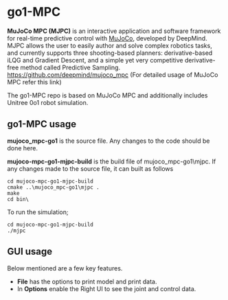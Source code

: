 # go1-MPC

**MuJoCo MPC (MJPC)** is an interactive application and software framework for real-time predictive control with [MuJoCo](https://mujoco.org/), developed by DeepMind. MJPC allows the user to easily author and solve complex robotics tasks, and currently supports three shooting-based planners: derivative-based iLQG and Gradient Descent, and a simple yet very competitive derivative-free method called Predictive Sampling.
https://github.com/deepmind/mujoco_mpc (For detailed usage of MuJoCo MPC refer this link)

The go1-MPC repo is based on MuJoCo MPC and additionally includes Unitree 0o1 robot simulation. 

## go1-MPC usage

**mujoco_mpc-go1** is the source file. Any changes to the code should be done here.

**mujoco-mpc-go1-mjpc-build** is the build file of mujoco_mpc-go1\mjpc. If any changes made to the source file, it can built as follows
```
cd mujoco-mpc-go1-mjpc-build 
cmake ..\mujoco_mpc-go1\mjpc .
make 
cd bin\
```

To run the simulation;
```
cd mujoco-mpc-go1-mjpc-build
./mjpc
```

## GUI usage 

Below mentioned are a few key features.
- **File** has the options to print model and print data.
- In **Options** enable the Right UI to see the joint and control data.
